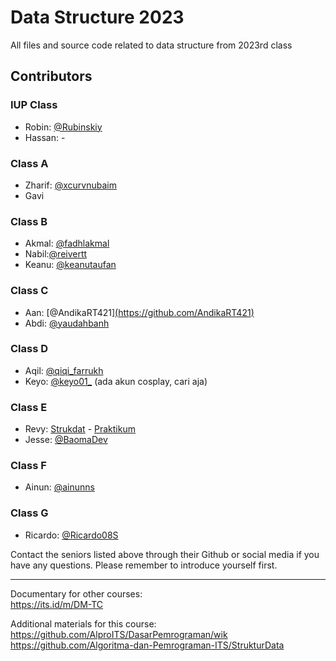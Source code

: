 # Data Structure 2023
 All files and source code related to data structure from 2023rd class

## Contributors
### IUP Class
- Robin: [@Rubinskiy](https://github.com/Rubinskiy/IF184202-Data-Structures)
- Hassan: -

### Class A
- Zharif: [@xcurvnubaim](https://github.com/xcurvnubaim/Data-Structure)
- Gavi

### Class B
- Akmal: [@fadhlakmal](https://github.com/fadhlakmal)
- Nabil:[@reivertt](https://github.com/reivertt/Data-Structures-B)
- Keanu: [@keanutaufan](https://github.com/keanutaufan)


### Class C 
- Aan: [@AndikaRT421][(https://github.com/AndikaRT421)](https://github.com/AndikaRT421/strukdat_2023)
- Abdi: [@yaudahbanh](https://github.com/yaudahbanh/StrukturData)

### Class D
- Aqil: [@qiqi_farrukh](https://www.instagram.com/qiqi_farrukh)
- Keyo: [@keyo01_](https://www.instagram.com/keyo01_) (ada akun cosplay, cari aja)


### Class E
- Revy: [Strukdat](https://github.com/Revprm/Data-Structures-Practicum) - [Praktikum](https://github.com/Revprm/Data-Structures-Practicum)
- Jesse: [@BaomaDev](https://github.com/BaomaDev)

### Class F
- Ainun: [@ainunns]([https://github.com/ainunns](https://github.com/ainunns/Struktur-Data))

### Class G
- Ricardo: [@Ricardo08S]([[https://github.com/ainunns](https://github.com/ainunns/Struktur-Data)](https://github.com/Ricardo08S/Tugas_Strukdat_G))


Contact the seniors listed above through their Github or social media if you have any questions. Please remember to introduce yourself first.
***

Documentary for other courses:<br>
https://its.id/m/DM-TC

Additional materials for this course:<br>
[https://github.com/AlproITS/DasarPemrograman/wik<br>](https://github.com/Algoritma-dan-Pemrograman-ITS/StrukturData)https://github.com/Algoritma-dan-Pemrograman-ITS/StrukturData

